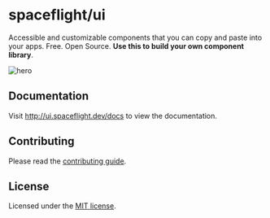 # spaceflight/ui

Accessible and customizable components that you can copy and paste into your apps. Free. Open Source. **Use this to build your own component library**.

![hero](apps/www/public/og.jpg)

## Documentation

Visit http://ui.spaceflight.dev/docs to view the documentation.

## Contributing

Please read the [contributing guide](/CONTRIBUTING.md).

## License

Licensed under the [MIT license](https://github.com/spaceflight/ui/blob/main/LICENSE.md).
